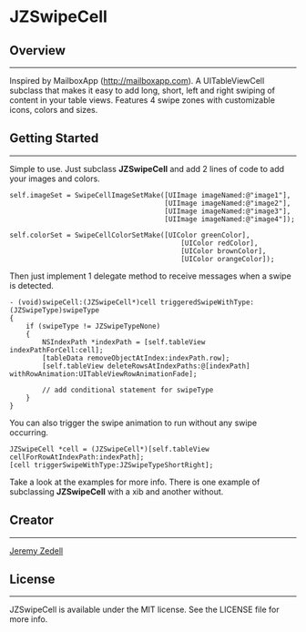JZSwipeCell
===========
Overview
-----------
---
Inspired by MailboxApp (http://mailboxapp.com). A UITableViewCell subclass that makes it easy to add long, short, left and right swiping of content in your table views. Features 4 swipe zones with customizable icons, colors and sizes.

Getting Started
---------------
---
Simple to use. Just subclass **JZSwipeCell** and add 2 lines of code to add your images and colors.

	self.imageSet = SwipeCellImageSetMake([UIImage imageNamed:@"image1"],
										  [UIImage imageNamed:@"image2"],
										  [UIImage imageNamed:@"image3"],
										  [UIImage imageNamed:@"image4"]);
	
	self.colorSet = SwipeCellColorSetMake([UIColor greenColor],
											  [UIColor redColor],
											  [UIColor brownColor],
											  [UIColor orangeColor]);

Then just implement 1 delegate method to receive messages when a swipe is detected.

	- (void)swipeCell:(JZSwipeCell*)cell triggeredSwipeWithType:(JZSwipeType)swipeType
	{
		if (swipeType != JZSwipeTypeNone)
		{
			NSIndexPath *indexPath = [self.tableView indexPathForCell:cell];
			[tableData removeObjectAtIndex:indexPath.row];
			[self.tableView deleteRowsAtIndexPaths:@[indexPath] withRowAnimation:UITableViewRowAnimationFade];
			
			// add conditional statement for swipeType
		}	
	}

You can also trigger the swipe animation to run without any swipe occurring.

	JZSwipeCell *cell = (JZSwipeCell*)[self.tableView cellForRowAtIndexPath:indexPath];
	[cell triggerSwipeWithType:JZSwipeTypeShortRight];


Take a look at the examples for more info. There is one example of subclassing **JZSwipeCell** with a xib and another without.



Creator
------
---

[Jeremy Zedell](http://github.com/JLZ)

License
-------
---
JZSwipeCell is available under the MIT license. See the LICENSE file for more info.

